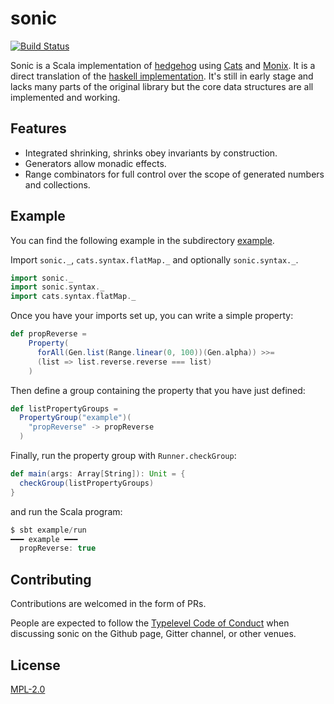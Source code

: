 # sonic

[![Build Status](https://travis-ci.org/melrief/sonic.svg?branch=master)](https://travis-ci.org/melrief/sonic)

Sonic is a Scala implementation of [hedgehog](https://github.com/hedgehogqa) using [Cats](https://github.com/typelevel/cats)
and [Monix](https://github.com/monix/monix). It is a direct translation of the
[haskell implementation](https://github.com/hedgehogqa/haskell-hedgehog). It's still in early stage and
lacks many parts of the original library but the core data structures are all implemented and working.

## Features

- Integrated shrinking, shrinks obey invariants by construction.
- Generators allow monadic effects.
- Range combinators for full control over the scope of generated numbers and collections.

## Example

You can find the following example in the subdirectory [example](example).

Import `sonic._`, `cats.syntax.flatMap._` and optionally `sonic.syntax._`.

```scala
import sonic._
import sonic.syntax._
import cats.syntax.flatMap._
```

Once you have your imports set up, you can write a simple property:

```scala
def propReverse =
    Property(
      forAll(Gen.list(Range.linear(0, 100))(Gen.alpha)) >>=
      (list => list.reverse.reverse === list)
    )
```

Then define a group containing the property that you have just defined:

```scala
def listPropertyGroups =
  PropertyGroup("example")(
    "propReverse" -> propReverse
  )
```

Finally, run the property group with `Runner.checkGroup`:

```scala
def main(args: Array[String]): Unit = {
  checkGroup(listPropertyGroups)
}
```

and run the Scala program:

```scala
$ sbt example/run
━━━ example ━━━
  propReverse: true
```

## Contributing

Contributions are welcomed in the form of PRs.

People are expected to follow the [Typelevel Code of Conduct](http://typelevel.org/conduct.html) when discussing sonic 
on the Github page, Gitter channel, or other venues.

## License

[MPL-2.0](https://www.mozilla.org/en-US/MPL/2.0/)
